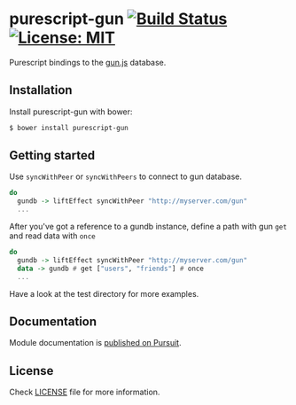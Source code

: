 purescript-gun [![Build Status](https://travis-ci.org/timdeputter/purescript-gun.svg?branch=master)](https://travis-ci.org/timdeputter/purescript-gun) [![License: MIT](https://img.shields.io/badge/License-MIT-yellow.svg)](https://opensource.org/licenses/MIT)
==========

Purescript bindings to the [gun.js](https://gun.eco) database.


## Installation
Install purescript-gun with bower:

```sh
$ bower install purescript-gun
```

## Getting started
Use `syncWithPeer` or `syncWithPeers` to connect to gun database.
```purescript
do
  gundb -> liftEffect syncWithPeer "http://myserver.com/gun"
  ...
```

After you've got a reference to a gundb instance, define a path with gun `get` and read data with `once`
```purescript
do
  gundb -> liftEffect syncWithPeer "http://myserver.com/gun"
  data -> gundb # get ["users", "friends"] # once
  ...
```

Have a look at the test directory for more examples.



## Documentation

Module documentation is [published on Pursuit](http://pursuit.purescript.org/packages/purescript-gun).

## License

Check [LICENSE](LICENSE) file for more information.

